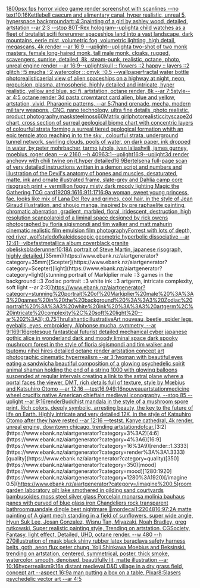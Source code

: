 [1800](https://www.ebank.nz/aiartgenerator?category=1800)[psx fps horror video game render screenshot with scanlines --no text](https://www.ebank.nz/aiartgenerator?category=psx%20fps%20horror%20video%20game%20render%20screenshot%20with%20scanlines%20--no%20text)[10:16](https://www.ebank.nz/aiartgenerator?category=10%3A16)[Kettlebell caecum and alimentary canal, hyper realistic, unreal 5, hyperspace background](https://www.ebank.nz/aiartgenerator?category=Kettlebell%20caecum%20and%20alimentary%20canal%2C%20hyper%20realistic%2C%20unreal%205%2C%20hyperspace%20background)[art::](https://www.ebank.nz/aiartgenerator?category=art%3A%3A)[4:3](https://www.ebank.nz/aiartgenerator?category=4%3A3)[painting of a girl by ashley wood, detailed, artstation --ar 2:3 --stop 80](https://www.ebank.nz/aiartgenerator?category=painting%20of%20a%20girl%20by%20ashley%20wood%2C%20detailed%2C%20artstation%20--ar%202%3A3%20--stop%2080)[T-Rex hologram](https://www.ebank.nz/aiartgenerator?category=T-Rex%20hologram)[--uplight](https://www.ebank.nz/aiartgenerator?category=--uplight)[a child watches as a fleet of brutalist scifi forerunner spaceships land into a vast landscape, dark mountains, eerie mist, volumetric fog, volumetric lighting, high detail, megascans, 4k render --ar 16:9 --uplight](https://www.ebank.nz/aiartgenerator?category=a%20child%20watches%20as%20a%20fleet%20of%20brutalist%20scifi%20forerunner%20spaceships%20land%20into%20a%20vast%20landscape%2C%20dark%20mountains%2C%20eerie%20mist%2C%20volumetric%20fog%2C%20volumetric%20lighting%2C%20high%20detail%2C%20megascans%2C%204k%20render%20--ar%2016%3A9%20--uplight)[--uplight](https://www.ebank.nz/aiartgenerator?category=--uplight)[a two-shot of two monk masters, female long-haired monk, tall male monk, cloaks, rugged, scavengers, sunrise, detailed, 8k, steam-punk, realistic, octane, photo, unreal engine render --ar 16:9](https://www.ebank.nz/aiartgenerator?category=a%20two-shot%20of%20two%20monk%20masters%2C%20female%20long-haired%20monk%2C%20tall%20male%20monk%2C%20cloaks%2C%20rugged%2C%20scavengers%2C%20sunrise%2C%20detailed%2C%208k%2C%20steam-punk%2C%20realistic%2C%20octane%2C%20photo%2C%20unreal%20engine%20render%20--ar%2016%3A9)[--uplight](https://www.ebank.nz/aiartgenerator?category=--uplight)[skull :: flowers ::2 happy :: layers ::2 glitch ::5 mucha ::2 watercolor :: cmyk ::0.5 --wallpaper](https://www.ebank.nz/aiartgenerator?category=skull%20%3A%3A%20flowers%20%3A%3A2%20happy%20%3A%3A%20layers%20%3A%3A2%20glitch%20%3A%3A5%20mucha%20%3A%3A2%20watercolor%20%3A%3A%20cmyk%20%3A%3A0.5%20--wallpaper)[fractal water bottle photorealistic](https://www.ebank.nz/aiartgenerator?category=fractal%20water%20bottle%20photorealistic)[aerial view of alien spaceships on a highway at night, neon, propulsion, plasma, atmospheric, highly detailed and intricate, hyper realistic, yellow and blue, sci fi, artstation, octane render, 8k --ar 7:5](https://www.ebank.nz/aiartgenerator?category=aerial%20view%20of%20alien%20spaceships%20on%20a%20highway%20at%20night%2C%20neon%2C%20propulsion%2C%20plasma%2C%20atmospheric%2C%20highly%20detailed%20and%20intricate%2C%20hyper%20realistic%2C%20yellow%20and%20blue%2C%20sci%20fi%2C%20artstation%2C%20octane%20render%2C%208k%20--ar%207%3A5)[style](https://www.ebank.nz/aiartgenerator?category=style)[--ar 4:5 octane render 3d pasta crown](https://www.ebank.nz/aiartgenerator?category=--ar%204%3A5%20octane%20render%203d%20pasta%20crown)[tarot card alien, blue and yellow, artstation, vivid, Pharaonic patterns, --ar 5:7](https://www.ebank.nz/aiartgenerator?category=tarot%20card%20alien%2C%20blue%20and%20yellow%2C%20artstation%2C%20vivid%2C%20Pharaonic%20patterns%2C%20--ar%205%3A7)[hand grenade, mecha, modern military weapons,, CNC, nano technology, ultra fine details,  photo realistic, product photography,](https://www.ebank.nz/aiartgenerator?category=hand%20grenade%2C%20mecha%2C%20modern%20military%20weapons%2C%2C%20CNC%2C%20nano%20technology%2C%20ultra%20fine%20details%2C%20%20photo%20realistic%2C%20product%20photography%2C)[mask](https://www.ebank.nz/aiartgenerator?category=mask)[steel](https://www.ebank.nz/aiartgenerator?category=steel)[moss](https://www.ebank.nz/aiartgenerator?category=moss)[60](https://www.ebank.nz/aiartgenerator?category=60)[Matrix girl](https://www.ebank.nz/aiartgenerator?category=Matrix%20girl)[photorealistic](https://www.ebank.nz/aiartgenerator?category=photorealistic)[cityscape](https://www.ebank.nz/aiartgenerator?category=cityscape)[2d chart, cross section of surreal geological biome chart with concentric layers of colourful strata forming a surreal tiered geological formation whith an epic temple atop reaching in to the sky , colourful strata, underground tunnel network, swirling clouds, pools of water, on dark paper, ink dropped in water, by peter mohrbacher, tarmo juhola, ivan laliashvili, james gurney, moebius, roger dean    --w 2160 --h 4096](https://www.ebank.nz/aiartgenerator?category=2d%20chart%2C%20cross%20section%20of%20surreal%20geological%20biome%20chart%20with%20concentric%20layers%20of%20colourful%20strata%20forming%20a%20surreal%20tiered%20geological%20formation%20whith%20an%20epic%20temple%20atop%20reaching%20in%20to%20the%20sky%20%2C%20colourful%20strata%2C%20underground%20tunnel%20network%2C%20swirling%20clouds%2C%20pools%20of%20water%2C%20on%20dark%20paper%2C%20ink%20dropped%20in%20water%2C%20by%20peter%20mohrbacher%2C%20tarmo%20juhola%2C%20ivan%20laliashvili%2C%20james%20gurney%2C%20moebius%2C%20roger%20dean%20%20%20%20--w%202160%20--h%204096)[3:1](https://www.ebank.nz/aiartgenerator?category=3%3A1)[--uplight](https://www.ebank.nz/aiartgenerator?category=--uplight)[16:9](https://www.ebank.nz/aiartgenerator?category=16%3A9)[--uplight](https://www.ebank.nz/aiartgenerator?category=--uplight)[3d render anchovy with chili twine on it,hyper detailed](https://www.ebank.nz/aiartgenerator?category=3d%20render%20anchovy%20with%20chili%20twine%20on%20it%2Chyper%20detailed)[16:9](https://www.ebank.nz/aiartgenerator?category=16%3A9)[Bertelsen](https://www.ebank.nz/aiartgenerator?category=Bertelsen)[a full-page scan of very detailed instructions written in a demon script and numbers and illustration of the Devil's anatomy of bones and muscles, desaturated, matte, ink and ornate illustrated frame, slate-grey and Dahlia camp core risograph print + vermillion foggy misty dark moody lighting Magic the Gathering TCG card](https://www.ebank.nz/aiartgenerator?category=a%20full-page%20scan%20of%20very%20detailed%20instructions%20written%20in%20a%20demon%20script%20and%20numbers%20and%20illustration%20of%20the%20Devil%27s%20anatomy%20of%20bones%20and%20muscles%2C%20desaturated%2C%20matte%2C%20ink%20and%20ornate%20illustrated%20frame%2C%20slate-grey%20and%20Dahlia%20camp%20core%20risograph%20print%20%2B%20vermillion%20foggy%20misty%20dark%20moody%20lighting%20Magic%20the%20Gathering%20TCG%20card)[1920](https://www.ebank.nz/aiartgenerator?category=1920)[9:16](https://www.ebank.nz/aiartgenerator?category=9%3A16)[16:9](https://www.ebank.nz/aiartgenerator?category=16%3A9)[11:17](https://www.ebank.nz/aiartgenerator?category=11%3A17)[16:9](https://www.ebank.nz/aiartgenerator?category=16%3A9)[a woman, sweet young princess, fae, looks like mix of Lana Del Rey and grimes, cool hair, in the style of Jean Giraud illustration, and shoujo manga, inspired by pre raphaelite painting, chromatic aberration, gradient, marbled, floral, iridescent, destruction, high resolution scan](https://www.ebank.nz/aiartgenerator?category=a%20woman%2C%20sweet%20young%20princess%2C%20fae%2C%20looks%20like%20mix%20of%20Lana%20Del%20Rey%20and%20grimes%2C%20cool%20hair%2C%20in%20the%20style%20of%20Jean%20Giraud%20illustration%2C%20and%20shoujo%20manga%2C%20inspired%20by%20pre%20raphaelite%20painting%2C%20chromatic%20aberration%2C%20gradient%2C%20marbled%2C%20floral%2C%20iridescent%2C%20destruction%2C%20high%20resolution%20scan)[polaroid of a liminal space designed by rick owens photographed by floria sigismondi and tim walker  and matt mahurin cinematic realistic film emulsion film photography](https://www.ebank.nz/aiartgenerator?category=polaroid%20of%20a%20liminal%20space%20designed%20by%20rick%20owens%20photographed%20by%20floria%20sigismondi%20and%20tim%20walker%20%20and%20matt%20mahurin%20cinematic%20realistic%20film%20emulsion%20film%20photography)[Forrest with lots of depth, red river, wolf](https://www.ebank.nz/aiartgenerator?category=Forrest%20with%20lots%20of%20depth%2C%20red%20river%2C%20wolf)[style](https://www.ebank.nz/aiartgenerator?category=style)[dof](https://www.ebank.nz/aiartgenerator?category=dof)[kaleidoscopic geometric hyperbolic dissociative --ar 12:41](https://www.ebank.nz/aiartgenerator?category=kaleidoscopic%20geometric%20hyperbolic%20dissociative%20--ar%2012%3A41)[--vibefast](https://www.ebank.nz/aiartgenerator?category=--vibefast)[metallica album cover](https://www.ebank.nz/aiartgenerator?category=metallica%20album%20cover)[black granite obelisks](https://www.ebank.nz/aiartgenerator?category=black%20granite%20obelisks)[bladerunner](https://www.ebank.nz/aiartgenerator?category=bladerunner)[10:18](https://www.ebank.nz/aiartgenerator?category=10%3A18)[A portrait of Steve Martin, japanese risograph, highly detailed.](https://www.ebank.nz/aiartgenerator?category=A%20portrait%20of%20Steve%20Martin%2C%20japanese%20risograph%2C%20highly%20detailed.)[35mm](https://www.ebank.nz/aiartgenerator?category=35mm)[Scepter](https://www.ebank.nz/aiartgenerator?category=Scepter)[light](https://www.ebank.nz/aiartgenerator?category=light)[stunning portrait of Markiplier male ::3 games in the background ::3 Zodiac portrait ::3 white ink ::3 artgerm, intricate complexity, soft light --ar 2:3](https://www.ebank.nz/aiartgenerator?category=stunning%20portrait%20of%20Markiplier%20male%20%3A%3A3%20games%20in%20the%20background%20%3A%3A3%20Zodiac%20portrait%20%3A%3A3%20white%20ink%20%3A%3A3%20artgerm%2C%20intricate%20complexity%2C%20soft%20light%20--ar%202%3A3)[::0.75](https://www.ebank.nz/aiartgenerator?category=%3A%3A0.75)[Thrullahantic](https://www.ebank.nz/aiartgenerator?category=Thrullahantic)[illustrative](https://www.ebank.nz/aiartgenerator?category=illustrative)[Art nouveau, beetle, spider legs, eyeballs, eyes, embroidery, Alphonse mucha, symmetry, --ar 9:16](https://www.ebank.nz/aiartgenerator?category=Art%20nouveau%2C%20beetle%2C%20spider%20legs%2C%20eyeballs%2C%20eyes%2C%20embroidery%2C%20Alphonse%20mucha%2C%20symmetry%2C%20--ar%209%3A16)[9:16](https://www.ebank.nz/aiartgenerator?category=9%3A16)[grotesque fantastical futurist detailed mechanical cyber japanese gothic alice in wonderland dark and moody liminal space dark spooky mushroom forest in the style of floria sigismondi and tim walker and tsutomu nihei hires detailed octane render artstation concept art photographic cinematic hyperrealism --ar 3:1](https://www.ebank.nz/aiartgenerator?category=grotesque%20fantastical%20futurist%20detailed%20mechanical%20cyber%20japanese%20gothic%20alice%20in%20wonderland%20dark%20and%20moody%20liminal%20space%20dark%20spooky%20mushroom%20forest%20in%20the%20style%20of%20floria%20sigismondi%20and%20tim%20walker%20and%20tsutomu%20nihei%20hires%20detailed%20octane%20render%20artstation%20concept%20art%20photographic%20cinematic%20hyperrealism%20--ar%203%3A1)[woman with beautiful eyes eating a sandwich](https://www.ebank.nz/aiartgenerator?category=woman%20with%20beautiful%20eyes%20eating%20a%20sandwich)[a beautiful composition of a glowing psychedelic spirit animal shaman holding the end of a string 1000 with glowing balloons suspended at regular intervals creating a link to the astral plane where a portal faces the viewer, DMT,  rich details full of texture, style by Mœbius and Katsuhiro Otomo —ar 12:16 —test](https://www.ebank.nz/aiartgenerator?category=a%20beautiful%20composition%20of%20a%20glowing%20psychedelic%20spirit%20animal%20shaman%20holding%20the%20end%20of%20a%20string%201000%20with%20glowing%20balloons%20suspended%20at%20regular%20intervals%20creating%20a%20link%20to%20the%20astral%20plane%20where%20a%20portal%20faces%20the%20viewer%2C%20DMT%2C%20%20rich%20details%20full%20of%20texture%2C%20style%20by%20M%C5%93bius%20and%20Katsuhiro%20Otomo%20%E2%80%94ar%2012%3A16%20%E2%80%94test)[16:9](https://www.ebank.nz/aiartgenerator?category=16%3A9)[4](https://www.ebank.nz/aiartgenerator?category=4)[9:16](https://www.ebank.nz/aiartgenerator?category=9%3A16)[nouveau](https://www.ebank.nz/aiartgenerator?category=nouveau)[artstation](https://www.ebank.nz/aiartgenerator?category=artstation)[medicine wheel crucifix native American chieftain medieval iconography, --stop 85 --uplight --ar 9:16](https://www.ebank.nz/aiartgenerator?category=medicine%20wheel%20crucifix%20native%20American%20chieftain%20medieval%20iconography%2C%20--stop%2085%20--uplight%20--ar%209%3A16)[render](https://www.ebank.nz/aiartgenerator?category=render)[Buddhist mandala in the style of a mushroom spore print. Rich colors, deeply symbolic, arresting beauty, the key to the future of life on Earth. Highly intricate and very detailed 12K, in the style of Katsuhiro Otomo after they have rested --ar 12:16 —test](https://www.ebank.nz/aiartgenerator?category=Buddhist%20mandala%20in%20the%20style%20of%20a%20mushroom%20spore%20print.%20Rich%20colors%2C%20deeply%20symbolic%2C%20arresting%20beauty%2C%20the%20key%20to%20the%20future%20of%20life%20on%20Earth.%20Highly%20intricate%20and%20very%20detailed%2012K%2C%20in%20the%20style%20of%20Katsuhiro%20Otomo%20after%20they%20have%20rested%20--ar%2012%3A16%20%E2%80%94test)[st. Kanye cathedral, 4k render, unreal engine, downtown chicago, trending artstation](https://www.ebank.nz/aiartgenerator?category=st.%20Kanye%20cathedral%2C%204k%20render%2C%20unreal%20engine%2C%20downtown%20chicago%2C%20trending%20artstation)[dof](https://www.ebank.nz/aiartgenerator?category=dof)[car.](https://www.ebank.nz/aiartgenerator?category=car.)[3:2](https://www.ebank.nz/aiartgenerator?category=3%3A2)[4:6](https://www.ebank.nz/aiartgenerator?category=4%3A6)[16:9](https://www.ebank.nz/aiartgenerator?category=16%3A9)[render::1.3333](https://www.ebank.nz/aiartgenerator?category=render%3A%3A1.3333)[quality](https://www.ebank.nz/aiartgenerator?category=quality)[350](https://www.ebank.nz/aiartgenerator?category=350)[mood](https://www.ebank.nz/aiartgenerator?category=mood)[1280:1920](https://www.ebank.nz/aiartgenerator?category=1280%3A1920)[/imagine 0.5](https://www.ebank.nz/aiartgenerator?category=/imagine%200.5)[room garden laboratory  gilt lake  smothered in gilding sand courtyards bambusoides moss steel silver glass  Porcelain monarsa molinia bauhaus panes with  curved of blue glass iron Chandeliers  rock transparent bathroom](https://www.ebank.nz/aiartgenerator?category=room%20garden%20laboratory%20%20gilt%20lake%20%20smothered%20in%20gilding%20sand%20courtyards%20bambusoides%20moss%20steel%20silver%20glass%20%20Porcelain%20monarsa%20molinia%20bauhaus%20panes%20with%20%20curved%20of%20blue%20glass%20iron%20Chandeliers%20%20rock%20transparent%20bathroom)[quandale dingle best nightmare :troll:](https://www.ebank.nz/aiartgenerator?category=quandale%20dingle%20best%20nightmare%20%3Atroll%3A)[mordecai](https://www.ebank.nz/aiartgenerator?category=mordecai)[1:2](https://www.ebank.nz/aiartgenerator?category=1%3A2)[2048](https://www.ebank.nz/aiartgenerator?category=2048)[16:9](https://www.ebank.nz/aiartgenerator?category=16%3A9)[7:2](https://www.ebank.nz/aiartgenerator?category=7%3A2)[A matte painting of A giant mech standing in a field of sunflowers,  super wide angle, Hyun Suk Lee, Josan Gonzalez, Wisnu Tan, Miyazaki, Noah Bradley, greg rutkowski, Super realistic painting style, Trending on artstation, CGSociety, Fantasy, light effect, Detailed, UHD, octane render. --w 480 --h 270](https://www.ebank.nz/aiartgenerator?category=A%20matte%20painting%20of%20A%20giant%20mech%20standing%20in%20a%20field%20of%20sunflowers%2C%20%20super%20wide%20angle%2C%20Hyun%20Suk%20Lee%2C%20Josan%20Gonzalez%2C%20Wisnu%20Tan%2C%20Miyazaki%2C%20Noah%20Bradley%2C%20greg%20rutkowski%2C%20Super%20realistic%20painting%20style%2C%20Trending%20on%20artstation%2C%20CGSociety%2C%20Fantasy%2C%20light%20effect%2C%20Detailed%2C%20UHD%2C%20octane%20render.%20--w%20480%20--h%20270)[illustration of mask black shiny rubber latex baraclava safety harness belts, goth, aeon flux peter chung, Yoji Shinkawa Moebius and Beksinski. trending on artstation, centered, symmetrical, poster, thick smoke, watercolor, smooth, denoised, beautifully lit, matte illustration --ar 10:16](https://www.ebank.nz/aiartgenerator?category=illustration%20of%20mask%20black%20shiny%20rubber%20latex%20baraclava%20safety%20harness%20belts%2C%20goth%2C%20aeon%20flux%20peter%20chung%2C%20Yoji%20Shinkawa%20Moebius%20and%20Beksinski.%20trending%20on%20artstation%2C%20centered%2C%20symmetrical%2C%20poster%2C%20thick%20smoke%2C%20watercolor%2C%20smooth%2C%20denoised%2C%20beautifully%20lit%2C%20matte%20illustration%20--ar%2010%3A16)[hyperrealism](https://www.ebank.nz/aiartgenerator?category=hyperrealism)[9:16](https://www.ebank.nz/aiartgenerator?category=9%3A16)[a distant medieval D&D village in a dry grass field, concept art --aspect 16:9](https://www.ebank.nz/aiartgenerator?category=a%20distant%20medieval%20D%26D%20village%20in%20a%20dry%20grass%20field%2C%20concept%20art%20--aspect%2016%3A9)[a man putting a box on a table, Pixar](https://www.ebank.nz/aiartgenerator?category=a%20man%20putting%20a%20box%20on%20a%20table%2C%20Pixar)[8:5](https://www.ebank.nz/aiartgenerator?category=8%3A5)[lasers psychedelic vector art --ar 4:5](https://www.ebank.nz/aiartgenerator?category=lasers%20psychedelic%20vector%20art%20--ar%204%3A5)